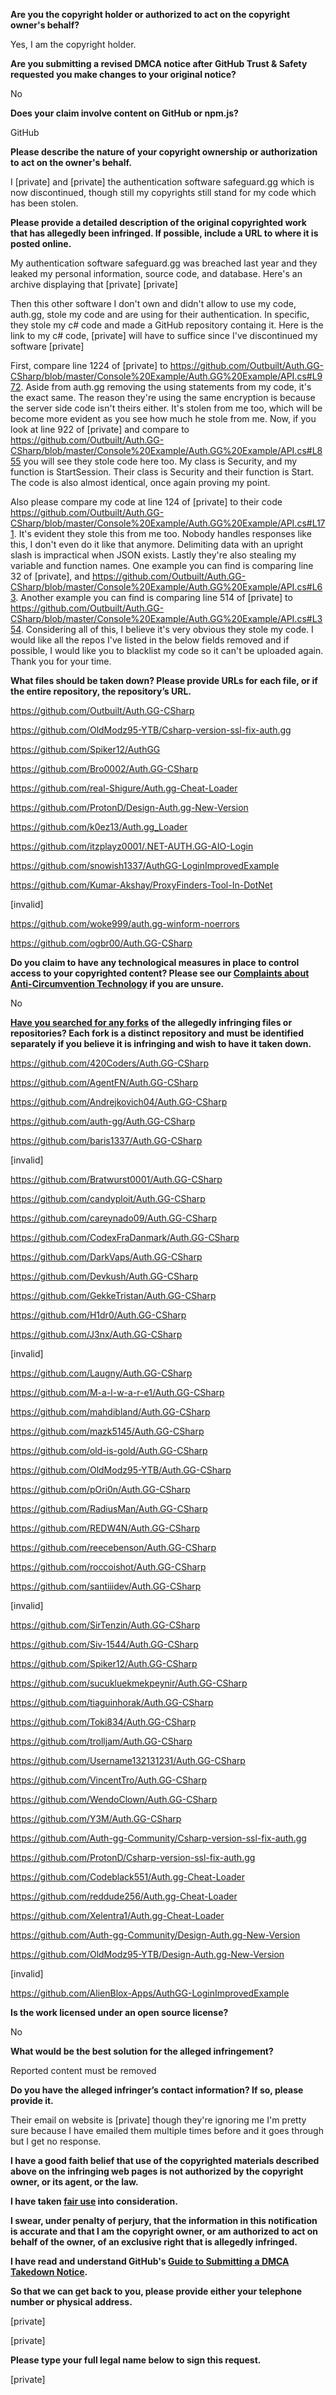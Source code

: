 **Are you the copyright holder or authorized to act on the copyright owner's behalf?**

Yes, I am the copyright holder.

**Are you submitting a revised DMCA notice after GitHub Trust & Safety requested you make changes to your original notice?**

No

**Does your claim involve content on GitHub or npm.js?**

GitHub

**Please describe the nature of your copyright ownership or authorization to act on the owner's behalf.**

I [private] and [private] the authentication software safeguard.gg which is now discontinued, though still my copyrights still stand for my code which has been stolen.

**Please provide a detailed description of the original copyrighted work that has allegedly been infringed. If possible, include a URL to where it is posted online.**

My authentication software safeguard.gg was breached last year and they leaked my personal information, source code, and database. Here's an archive displaying that [private] [private]

Then this other software I don't own and didn't allow to use my code, auth.gg, stole my code and are using for their authentication. In specific, they stole my c# code and made a GitHub repository containg it. Here is the link to my c# code, [private] will have to suffice since I've discontinued my software [private]

First, compare line 1224 of [private] to https://github.com/Outbuilt/Auth.GG-CSharp/blob/master/Console%20Example/Auth.GG%20Example/API.cs#L972. Aside from auth.gg removing the using statements from my code, it's the exact same. The reason they're using the same encryption is because the server side code isn't theirs either. It's stolen from me too, which will be become more evident as you see how much he stole from me. Now, if you look at line 922 of [private] and compare to https://github.com/Outbuilt/Auth.GG-CSharp/blob/master/Console%20Example/Auth.GG%20Example/API.cs#L855 you will see they stole code here too. My class is Security, and my function is StartSession. Their class is Security and their function is Start. The code is also almost identical, once again proving my point.

Also please compare my code at line 124 of [private] to their code https://github.com/Outbuilt/Auth.GG-CSharp/blob/master/Console%20Example/Auth.GG%20Example/API.cs#L171. It's evident they stole this from me too. Nobody handles responses like this, I don't even do it like that anymore. Delimiting data with an upright slash is impractical when JSON exists. Lastly they're also stealing my variable and function names. One example you can find is comparing line 32 of [private], and https://github.com/Outbuilt/Auth.GG-CSharp/blob/master/Console%20Example/Auth.GG%20Example/API.cs#L63. Another example you can find is comparing line 514 of [private] to https://github.com/Outbuilt/Auth.GG-CSharp/blob/master/Console%20Example/Auth.GG%20Example/API.cs#L354. Considering all of this, I believe it's very obvious they stole my code. I would like all the repos I've listed in the below fields removed and if possible, I would like you to blacklist my code so it can't be uploaded again. Thank you for your time.

**What files should be taken down? Please provide URLs for each file, or if the entire repository, the repository’s URL.**

https://github.com/Outbuilt/Auth.GG-CSharp

https://github.com/OldModz95-YTB/Csharp-version-ssl-fix-auth.gg

https://github.com/Spiker12/AuthGG

https://github.com/Bro0002/Auth.GG-CSharp

https://github.com/real-Shigure/Auth.gg-Cheat-Loader

https://github.com/ProtonD/Design-Auth.gg-New-Version

https://github.com/k0ez13/Auth.gg_Loader

https://github.com/itzplayz0001/.NET-AUTH.GG-AIO-Login

https://github.com/snowish1337/AuthGG-LoginImprovedExample

https://github.com/Kumar-Akshay/ProxyFinders-Tool-In-DotNet

[invalid]

https://github.com/woke999/auth.gg-winform-noerrors

https://github.com/ogbr00/Auth.GG-CSharp

**Do you claim to have any technological measures in place to control access to your copyrighted content? Please see our <a href="https://docs.github.com/articles/guide-to-submitting-a-dmca-takedown-notice#complaints-about-anti-circumvention-technology">Complaints about Anti-Circumvention Technology</a> if you are unsure.**

No

**<a href="https://docs.github.com/articles/dmca-takedown-policy#b-what-about-forks-or-whats-a-fork">Have you searched for any forks</a> of the allegedly infringing files or repositories? Each fork is a distinct repository and must be identified separately if you believe it is infringing and wish to have it taken down.**

https://github.com/420Coders/Auth.GG-CSharp

https://github.com/AgentFN/Auth.GG-CSharp

https://github.com/Andrejkovich04/Auth.GG-CSharp

https://github.com/auth-gg/Auth.GG-CSharp

https://github.com/baris1337/Auth.GG-CSharp

[invalid]

https://github.com/Bratwurst0001/Auth.GG-CSharp

https://github.com/candyploit/Auth.GG-CSharp

https://github.com/careynado09/Auth.GG-CSharp

https://github.com/CodexFraDanmark/Auth.GG-CSharp

https://github.com/DarkVaps/Auth.GG-CSharp

https://github.com/Devkush/Auth.GG-CSharp

https://github.com/GekkeTristan/Auth.GG-CSharp

https://github.com/H1dr0/Auth.GG-CSharp

https://github.com/J3nx/Auth.GG-CSharp

[invalid]

https://github.com/Laugny/Auth.GG-CSharp

https://github.com/M-a-l-w-a-r-e1/Auth.GG-CSharp

https://github.com/mahdibland/Auth.GG-CSharp

https://github.com/mazk5145/Auth.GG-CSharp

https://github.com/old-is-gold/Auth.GG-CSharp

https://github.com/OldModz95-YTB/Auth.GG-CSharp

https://github.com/pOri0n/Auth.GG-CSharp

https://github.com/RadiusMan/Auth.GG-CSharp

https://github.com/REDW4N/Auth.GG-CSharp

https://github.com/reecebenson/Auth.GG-CSharp

https://github.com/roccoishot/Auth.GG-CSharp

https://github.com/santiiidev/Auth.GG-CSharp

[invalid]

https://github.com/SirTenzin/Auth.GG-CSharp

https://github.com/Siv-1544/Auth.GG-CSharp

https://github.com/Spiker12/Auth.GG-CSharp

https://github.com/sucukluekmekpeynir/Auth.GG-CSharp

https://github.com/tiaguinhorak/Auth.GG-CSharp

https://github.com/Toki834/Auth.GG-CSharp

https://github.com/trolljam/Auth.GG-CSharp

https://github.com/Username132131231/Auth.GG-CSharp

https://github.com/VincentTro/Auth.GG-CSharp

https://github.com/WendoClown/Auth.GG-CSharp

https://github.com/Y3M/Auth.GG-CSharp

https://github.com/Auth-gg-Community/Csharp-version-ssl-fix-auth.gg

https://github.com/ProtonD/Csharp-version-ssl-fix-auth.gg

https://github.com/Codeblack551/Auth.gg-Cheat-Loader

https://github.com/reddude256/Auth.gg-Cheat-Loader

https://github.com/Xelentra1/Auth.gg-Cheat-Loader

https://github.com/Auth-gg-Community/Design-Auth.gg-New-Version

https://github.com/OldModz95-YTB/Design-Auth.gg-New-Version

[invalid]

https://github.com/AlienBlox-Apps/AuthGG-LoginImprovedExample

**Is the work licensed under an open source license?**

No

**What would be the best solution for the alleged infringement?**

Reported content must be removed

**Do you have the alleged infringer’s contact information? If so, please provide it.**

Their email on website is [private] though they're ignoring me I'm pretty sure because I have emailed them multiple times before and it goes through but I get no response.

**I have a good faith belief that use of the copyrighted materials described above on the infringing web pages is not authorized by the copyright owner, or its agent, or the law.**

**I have taken <a href="https://www.lumendatabase.org/topics/22">fair use</a> into consideration.**

**I swear, under penalty of perjury, that the information in this notification is accurate and that I am the copyright owner, or am authorized to act on behalf of the owner, of an exclusive right that is allegedly infringed.**

**I have read and understand GitHub's <a href="https://docs.github.com/articles/guide-to-submitting-a-dmca-takedown-notice/">Guide to Submitting a DMCA Takedown Notice</a>.**

**So that we can get back to you, please provide either your telephone number or physical address.**

[private]

[private]

**Please type your full legal name below to sign this request.**

[private]
